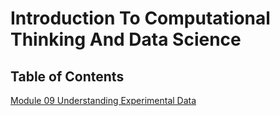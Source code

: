 # Introduction To Computational Thinking And Data Science

## Table of Contents

<a href="./Module 09  Module 09 Understanding Experimental Data/Module 09 Understanding Experimental Data.adoc"> Module 09 Understanding Experimental Data</a>